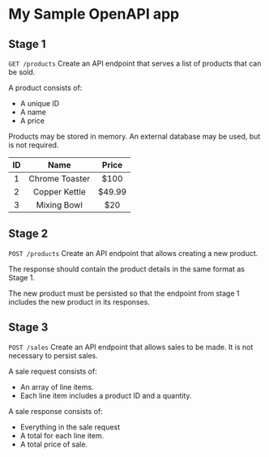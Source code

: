 # My Sample OpenAPI app


## Stage 1

`GET /products`
Create an API endpoint that serves a list of products that can be sold.

A product consists of:
- A unique ID
- A name
- A price

Products may be stored in memory. An external database may be used, but is not required.

| ID  |      Name      | Price  |
|:---:|:--------------:|:------:|
|  1  | Chrome Toaster |  $100  |
|  2  | Copper Kettle  | $49.99 |
|  3  |  Mixing Bowl   |  $20   |


## Stage 2
`POST /products` Create an API endpoint that allows creating a new product.

The response should contain the product details in the same format as Stage 1.

The new product must be persisted so that the endpoint from stage 1 includes the new product in its responses.

## Stage 3
`POST /sales` Create an API endpoint that allows sales to be made. It is not necessary to persist sales.

A sale request consists of:
- An array of line items.
- Each line item includes a product ID and a quantity.

A sale response consists of:
- Everything in the sale request
- A total for each line item.
- A total price of sale.



